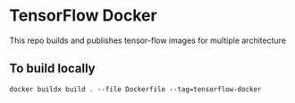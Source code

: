# TensorFlow Docker
This repo builds and publishes tensor-flow images for multiple architecture 

## To build locally

```
docker buildx build . --file Dockerfile --tag=tensorflow-docker
```
